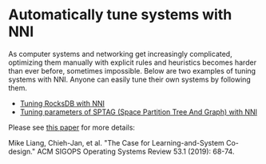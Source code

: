 # Automatically tune systems with NNI

As computer systems and networking get increasingly complicated, optimizing them manually with explicit rules and heuristics becomes harder than ever before, sometimes impossible. Below are two examples of tuning systems with NNI. Anyone can easily tune their own systems by following them.

* [Tuning RocksDB with NNI](../TrialExample/RocksdbExamples.md)
* [Tuning parameters of SPTAG (Space Partition Tree And Graph) with NNI](SptagAutoTune.md)

Please see [this paper](https://dl.acm.org/citation.cfm?id=3352031) for more details:

Mike Liang, Chieh-Jan, et al. "The Case for Learning-and-System Co-design." ACM SIGOPS Operating Systems Review 53.1 (2019): 68-74.
